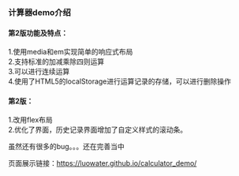 ###  计算器demo介绍

#### 第2版功能及特点：
1.使用media和em实现简单的响应式布局<br>
2.支持标准的加减乘除四则运算<br>
3.可以进行连续运算<br>
4.使用了HTML5的localStorage进行运算记录的存储，可以进行删除操作

#### 第2版：
1.改用flex布局<br>
2.优化了界面，历史记录界面增加了自定义样式的滚动条。

虽然还有很多的bug。。。还在完善当中

页面展示链接：https://luowater.github.io/calculator_demo/



